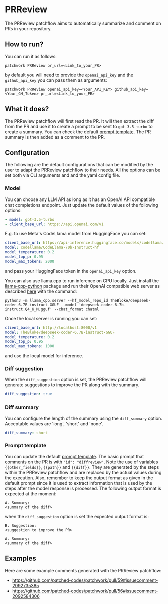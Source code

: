 # PRReview

The PRReview patchflow aims to automatically summarize and comment on PRs in your repository. 

## How to run?
 
You can run it as follows:

`patchwork PRReview pr_url=<Link_to_your_PR>`

by default you will need to provide the `openai_api_key` and the `github_api_key` you can pass them as arguments: 

`patchwork PRReview openai_api_key=<Your_API_KEY> github_api_key=<Your_GH_Token> pr_url=<Link_to_your_PR>`

## What it does?

The PRReview patchflow will first read the PR. It will then extract the diff from the PR and use it to create a prompt to be sent to `gpt-3.5-turbo` to create a summary. You can check the default [prompt template](./pr_review_prompt.json). The PR summary is then added as a comment to the PR.

## Configuration

The following are the default configurations that can be modified by the user to adapt the PRReview patchflow to their needs. All the options can be set both via CLI arguments and and the yaml config file.

### Model

You can choose any LLM API as long as it has an OpenAI API compatible chat completions endpoint. Just update the default values of the following options:

```yaml
- model: gpt-3.5-turbo
- client_base_url: https://api.openai.com/v1
```

E.g. to use Meta's CodeLlama model from HuggingFace you can set:

```yaml
client_base_url: https://api-inference.huggingface.co/models/codellama/CodeLlama-70b-Instruct-hf/v1
model: codellama/CodeLlama-70b-Instruct-hf
model_temperature: 0.2
model_top_p: 0.95
model_max_tokens: 2000
```
and pass your HuggingFace token in the `openai_api_key` option.

You can also use llama.cpp to run inference on CPU locally. Just install the [llama-cpp-python](https://github.com/abetlen/llama-cpp-python) package and run their OpenAI compatible web server as described [here](https://github.com/abetlen/llama-cpp-python) with the command:

`python3 -m llama_cpp.server --hf_model_repo_id TheBloke/deepseek-coder-6.7B-instruct-GGUF --model 'deepseek-coder-6.7b-instruct.Q4_K_M.gguf' --chat_format chatml`

Once the local server is running you can set:

```yaml
client_base_url: http://localhost:8000/v1
model: TheBloke/deepseek-coder-6.7B-instruct-GGUF
model_temperature: 0.2
model_top_p: 0.95
model_max_tokens: 1000
```
and use the local model for inference.

### Diff suggestion
When the `diff_suggestion` option is set, the PRReview patchflow will generate suggestions to improve the PR along with the summary.
```yaml
diff_suggestion: true
```

### Diff summary
You can configure the length of the summary using the `diff_summary` option. Acceptable values are 'long', 'short' and 'none'.
```yaml
diff_summary: short
```


### Prompt template

You can update the default [prompt template](./pr_review_prompt.json). The basic prompt that comments on the PR is with `"id": "diffreview"`. Note the use of variables `{{other_fields}}`, `{{path}}` and `{{diff}}`. They are generated by the steps within the PRReview patchflow and are replaced by the actual values during the execution. Also, remember to keep the output format as given in the default prompt since it is used to extract information that is used by the steps after the model response is processed. The following output format is expected at the moment:
```
A. Summary: 
<summary of the diff>
```
when the `diff_suggestion` option is set the expected output format is:
```
B. Suggestion:
<suggestion to improve the PR>

A. Summary:
<summary of the diff>
```

## Examples

Here are some example comments generated with the PRReview patchflow:

- https://github.com/patched-codes/patchwork/pull/59#issuecomment-2092735385
- https://github.com/patched-codes/patchwork/pull/56#issuecomment-2092584306
